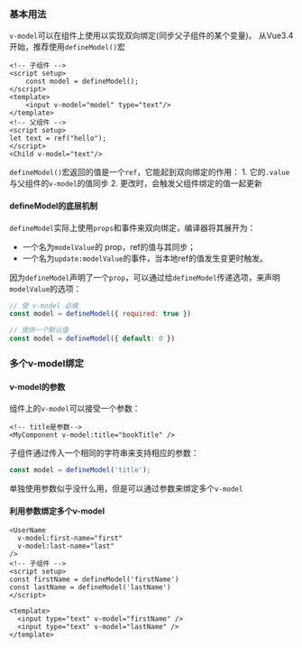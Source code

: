 ### 基本用法
`v-model`可以在组件上使用以实现双向绑定(同步父子组件的某个变量)。
从Vue3.4开始，推荐使用`defineModel()`宏
```vue
<!-- 子组件 -->
<script setup>
	const model = defineModel();
</script>
<template>
	<input v-model="model" type="text"/>
</template>
<!-- 父组件 -->
<script setup>
let text = ref("hello");
</script>
<Child v-model="text"/>
```
`defineModel()`宏返回的值是一个`ref`，它能起到双向绑定的作用：
	1. 它的`.value`与父组件的`v-model`的值同步
	2. 更改时，会触发父组件绑定的值一起更新
#### defineModel的底层机制
`defineModel`实际上使用`props`和事件来双向绑定，编译器将其展开为：
- 一个名为`modelValue`的 prop，ref的值与其同步；
- 一个名为`update:modelValue`的事件，当本地ref的值发生变更时触发。

因为`defineModel`声明了一个`prop`，可以通过给`defineModel`传递选项，来声明`modelValue`的选项：
```js
// 使 v-model 必填
const model = defineModel({ required: true })

// 提供一个默认值
const model = defineModel({ default: 0 })
```
### 多个v-model绑定
#### v-model的参数
组件上的`v-model`可以接受一个参数：
```vue
<!-- title是参数-->
<MyComponent v-model:title="bookTitle" />
```
子组件通过传入一个相同的字符串来支持相应的参数：
```js
const model = defineModel('title');
```
单独使用参数似乎没什么用，但是可以通过参数来绑定多个`v-model`
#### 利用参数绑定多个v-model
```vue
<UserName
  v-model:first-name="first"
  v-model:last-name="last"
/>
<!-- 子组件 -->
<script setup>
const firstName = defineModel('firstName')
const lastName = defineModel('lastName')
</script>

<template>
  <input type="text" v-model="firstName" />
  <input type="text" v-model="lastName" />
</template>
```
